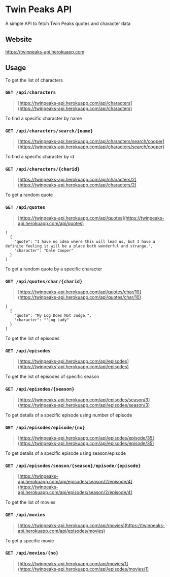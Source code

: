 # Twin Peaks API
A simple API to fetch Twin Peaks quotes and character data

## Website
https://twinpeaks-api.herokuapp.com

## Usage

To get the list of characters

### `GET /api/characters`

> [https://twinpeaks-api.herokuapp.com/api/characters](https://twinpeaks-api.herokuapp.com/api/characters)

To find a specific character by name

### `GET /api/characters/search/{name}`

> [https://twinpeaks-api.herokuapp.com/api/characters/search/cooper](https://twinpeaks-api.herokuapp.com/api/characters/search/cooper)

To find a specific character by id

### `GET /api/characters/{charid}`

> [https://twinpeaks-api.herokuapp.com/api/characters/2](https://twinpeaks-api.herokuapp.com/api/characters/2)

To get a random quote

### `GET /api/quotes`

> [https://twinpeaks-api.herokuapp.com/api/quotes](https://twinpeaks-api.herokuapp.com/api/quotes)

	[
	  {
		"quote": "I have no idea where this will lead us, but I have a definite feeling it will be a place both wonderful and strange.",
		"character": "Dale Cooper"
      }
	]
  
To get a random quote by a specific character

### `GET /api/quotes/char/{charid}`

> [https://twinpeaks-api.herokuapp.com/api/quotes/char/10](https://twinpeaks-api.herokuapp.com/api/quotes/char/10)

	[
	  {
		"quote": "My Log Does Not Judge.",
		"character": ""Log Lady"
      }
	]

To get the list of episodes

### `GET /api/episodes`

> [https://twinpeaks-api.herokuapp.com/api/episodes](https://twinpeaks-api.herokuapp.com/api/episodes)

To get the list of episodes of specific season

### `GET /api/episodes/{season}`

> [https://twinpeaks-api.herokuapp.com/api/episodes/season/3](https://twinpeaks-api.herokuapp.com/api/episodes/season/3)

To get details of a specific episode using number of episode

### `GET /api/episodes/episode/{no}`

> [https://twinpeaks-api.herokuapp.com/api/episodes/episode/35](https://twinpeaks-api.herokuapp.com/api/episodes/episode/35)

To get details of a specific episode using season/episode

### `GET /api/episodes/season/{season}/episode/{episode}`

> [https://twinpeaks-api.herokuapp.com/api/episodes/season/2/episode/4](https://twinpeaks-api.herokuapp.com/api/episodes/season/2/episode/4)

To get the list of movies

### `GET /api/movies`

> [https://twinpeaks-api.herokuapp.com/api/movies](https://twinpeaks-api.herokuapp.com/api/episodes/movies)

To get a specific movie

### `GET /api/movies/{no}`

> [https://twinpeaks-api.herokuapp.com/api/movies/1](https://twinpeaks-api.herokuapp.com/api/episodes/movies/1)